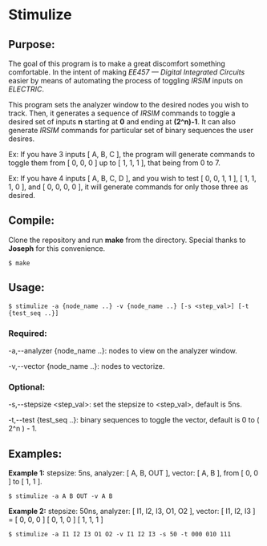 # Stimulize

## Purpose:
The goal of this program is to make a great discomfort something comfortable. In the intent of making *EE457 — Digital Integrated Circuits* easier by means of automating the process of toggling *IRSIM* inputs on *ELECTRIC*.

This program sets the analyzer window to the desired nodes you wish to track. Then, it generates a sequence of *IRSIM* commands to toggle a desired set of inputs **n** starting at **0** and ending at **(2^n)-1**. It can also generate *IRSIM* commands for particular set of binary sequences the user desires.

Ex: If you have 3 inputs [ A, B, C ], the program will generate commands to toggle them from [ 0, 0, 0 ] up to [ 1, 1, 1 ], that being from 0 to 7.

Ex: If you have 4 inputs [ A, B, C, D ], and you wish to test [ 0, 0, 1, 1 ], [ 1, 1, 1, 0 ], and [ 0, 0, 0, 0 ], it will generate commands for only those three as desired.

## Compile:
Clone the repository and run **make** from the directory. Special thanks to **Joseph** for this convenience.

    $ make

## Usage:

    $ stimulize -a {node_name ..} -v {node_name ..} [-s <step_val>] [-t {test_seq ..}]

### Required:

-a,--analyzer {node_name ..}: nodes to view on the analyzer window.

-v,--vector {node_name ..}: nodes to vectorize.

### Optional:

-s,--stepsize <step_val>: set the stepsize to <step_val>, default is 5ns.

-t,--test {test_seq ..}: binary sequences to toggle the vector, default is 0 to ( 2^n ) - 1.

## Examples:

**Example 1:** stepsize: 5ns, analyzer: [ A, B, OUT ], vector: [ A, B ], from [ 0, 0 ] to [ 1, 1 ].

    $ stimulize -a A B OUT -v A B

**Example 2:** stepsize: 50ns, analyzer: [ I1, I2, I3, O1, O2 ], vector: [ I1, I2, I3 ] = [ 0, 0, 0 ] [ 0, 1, 0 ] [ 1, 1, 1 ]

    $ stimulize -a I1 I2 I3 O1 O2 -v I1 I2 I3 -s 50 -t 000 010 111
